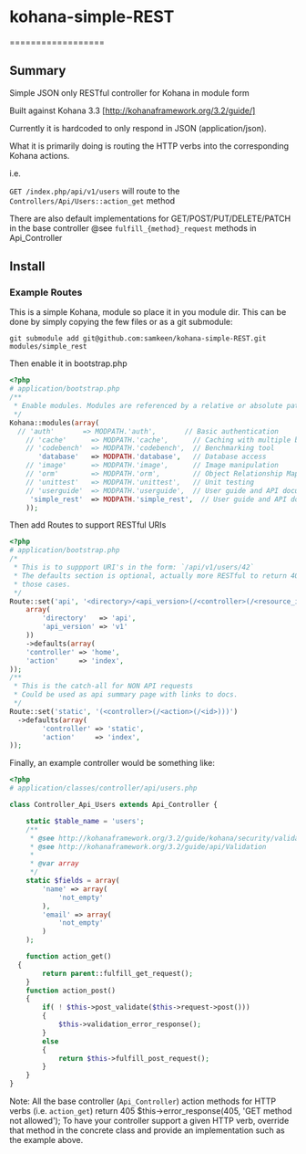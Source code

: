 # kohana-simple-REST
==================

## Summary

Simple JSON only RESTful controller for Kohana in module form

Built against Kohana 3.3 [http://kohanaframework.org/3.2/guide/]

Currently it is hardcoded to only respond in JSON (application/json).

What it is primarily doing is routing the HTTP verbs into the corresponding Kohana actions.

i.e.  

`GET /index.php/api/v1/users` will route to the `Controllers/Api/Users::action_get` method

There are also default implementations for GET/POST/PUT/DELETE/PATCH in the base controller @see `fulfill_{method}_request` methods in Api_Controller

## Install

### Example Routes

This is a simple Kohana, module so place it in you module dir. This can be done by simply copying the few files or as a git submodule:

`git submodule add git@github.com:samkeen/kohana-simple-REST.git modules/simple_rest`


Then enable it in bootstrap.php

```php
<?php
# application/bootstrap.php
/**
 * Enable modules. Modules are referenced by a relative or absolute path.
 */
Kohana::modules(array(
  // 'auth'       => MODPATH.'auth',       // Basic authentication
	// 'cache'      => MODPATH.'cache',      // Caching with multiple backends
	// 'codebench'  => MODPATH.'codebench',  // Benchmarking tool
	   'database'   => MODPATH.'database',   // Database access
	// 'image'      => MODPATH.'image',      // Image manipulation
	// 'orm'        => MODPATH.'orm',        // Object Relationship Mapping
	// 'unittest'   => MODPATH.'unittest',   // Unit testing
	// 'userguide'  => MODPATH.'userguide',  // User guide and API documentation
	 'simple_rest'  => MODPATH.'simple_rest',  // User guide and API documentation
	));
```

Then add Routes to support RESTful URIs

```php
<?php
# application/bootstrap.php
/*
 * This is to suppport URI's in the form: `/api/v1/users/42`
 * The defaults section is optional, actually more RESTful to return 404 in 
 * those cases.
 */
Route::set('api', '<directory>/<api_version>(/<controller>(/<resource_id>))',
    array(
        'directory'   => 'api',
        'api_version' => 'v1'
    ))
    ->defaults(array(
    'controller' => 'home',
    'action'     => 'index',
));
/**
 * This is the catch-all for NON API requests
 * Could be used as api summary page with links to docs.
 */
Route::set('static', '(<controller>(/<action>(/<id>)))')
  ->defaults(array(
		'controller' => 'static',
		'action'     => 'index',
));
```

Finally, an example controller would be something like:

```php
<?php
# application/classes/controller/api/users.php

class Controller_Api_Users extends Api_Controller {

    static $table_name = 'users';
    /**
     * @see http://kohanaframework.org/3.2/guide/kohana/security/validation
     * @see http://kohanaframework.org/3.2/guide/api/Validation
     *
     * @var array
     */
    static $fields = array(
        'name' => array(
            'not_empty'
        ),
        'email' => array(
            'not_empty'
        )
    );

    function action_get()
  {
        return parent::fulfill_get_request();
	}
    function action_post()
	{
        if( ! $this->post_validate($this->request->post()))
        {
            $this->validation_error_response();
        }
        else
        {
            return $this->fulfill_post_request();
        }
	}
}
```

Note: All the base controller (`Api_Controller`) action methods for HTTP verbs (i.e. `action_get`) return 405
    $this->error_response(405, 'GET method not allowed');
To have your controller support a given HTTP verb, override that method in the concrete class and provide an implementation
such as the example above.
